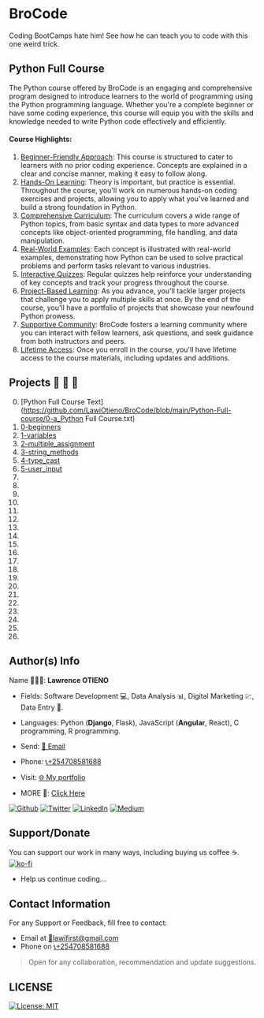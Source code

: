 # BroCode

Coding BootCamps hate him! See how he can teach you to code with this one weird trick.

## Python Full Course
The Python course offered by BroCode is an engaging and comprehensive program designed to introduce learners to the world of programming using the Python programming language. Whether you're a complete beginner or have some coding experience, this course will equip you with the skills and knowledge needed to write Python code effectively and efficiently.

#### Course Highlights:
1. <u>Beginner-Friendly Approach</U>: This course is structured to cater to learners with no prior coding experience. Concepts are explained in a clear and concise manner, making it easy to follow along.
2. <u>Hands-On Learning</U>: Theory is important, but practice is essential. Throughout the course, you'll work on numerous hands-on coding exercises and projects, allowing you to apply what you've learned and build a strong foundation in Python.
3. <u>Comprehensive Curriculum</U>: The curriculum covers a wide range of Python topics, from basic syntax and data types to more advanced concepts like object-oriented programming, file handling, and data manipulation.
4. <u>Real-World Examples</U>: Each concept is illustrated with real-world examples, demonstrating how Python can be used to solve practical problems and perform tasks relevant to various industries.
5. <u>Interactive Quizzes</U>: Regular quizzes help reinforce your understanding of key concepts and track your progress throughout the course.
6. <u>Project-Based Learning</U>: As you advance, you'll tackle larger projects that challenge you to apply multiple skills at once. By the end of the course, you'll have a portfolio of projects that showcase your newfound Python prowess.
7. <u>Supportive Community</U>: BroCode fosters a learning community where you can interact with fellow learners, ask questions, and seek guidance from both instructors and peers.
8. <u>Lifetime Access</U>: Once you enroll in the course, you'll have lifetime access to the course materials, including updates and additions.

## Projects 🚨 🚨 🚨

00. [Python Full Course Text](https://github.com/LawiOtieno/BroCode/blob/main/Python-Full-course/0-a_Python Full Course.txt)
0. [0-beginners](https://github.com/LawiOtieno/BroCode/blob/main/Python-Full-course/0-beginners.py)
1. [1-variables](https://github.com/LawiOtieno/BroCode/blob/main/Python-Full-course/1-variables.py)
2. [2-multiple_assignment](https://github.com/LawiOtieno/Python_Tricks-Real_Python/blob/main/2-multiple_assignment.py)
3. [3-string_methods](https://github.com/LawiOtieno/BroCode/blob/main/Python-Full-course/3-string_methods.py)
4. [4-type_cast](https://github.com/LawiOtieno/BroCode/blob/main/Python-Full-course/4-type_cast.py)
5. [5-user_input](https://github.com/LawiOtieno/BroCode/blob/main/Python-Full-course/5-user_input.py)
6. [](https://github.com/LawiOtieno/BroCode/blob/main/Python-Full-course/)
7. [](https://github.com/LawiOtieno/BroCode/blob/main/Python-Full-course/)
8. [](https://github.com/LawiOtieno/BroCode/blob/main/Python-Full-course/)
9. [](https://github.com/LawiOtieno/BroCode/blob/main/Python-Full-course/)
10. [](https://github.com/LawiOtieno/BroCode/blob/main/Python-Full-course/)
11. [](https://github.com/LawiOtieno/BroCode/blob/main/Python-Full-course/)
12. [](https://github.com/LawiOtieno/BroCode/blob/main/Python-Full-course/)
13. [](https://github.com/LawiOtieno/BroCode/blob/main/Python-Full-course/)
14. [](https://github.com/LawiOtieno/BroCode/blob/main/Python-Full-course/)
15. [](https://github.com/LawiOtieno/BroCode/blob/main/Python-Full-course/)
16. [](https://github.com/LawiOtieno/BroCode/blob/main/Python-Full-course/)
17. [](https://github.com/LawiOtieno/BroCode/blob/main/Python-Full-course/)
18. [](https://github.com/LawiOtieno/BroCode/blob/main/Python-Full-course/)
19. [](https://github.com/LawiOtieno/BroCode/blob/main/Python-Full-course/)
20. [](https://github.com/LawiOtieno/BroCode/blob/main/Python-Full-course/)
21. [](https://github.com/LawiOtieno/BroCode/blob/main/Python-Full-course/)
22. [](https://github.com/LawiOtieno/BroCode/blob/main/Python-Full-course/)
23. [](https://github.com/LawiOtieno/BroCode/blob/main/Python-Full-course/)
24. [](https://github.com/LawiOtieno/BroCode/blob/main/Python-Full-course/)
25. [](https://github.com/LawiOtieno/BroCode/blob/main/Python-Full-course/)

## Author(s) Info

Name 👨🏽‍💻: __Lawrence OTIENO__

* Fields: Software Development 💻, Data Analysis 📊, Digital Marketing 💹, Data Entry 📑.

* Languages: Python (__Django__, Flask), JavaScript (__Angular__, React), C programming, R programming.

* Send: [📧 Email](mailto:lawifirst@gmail.com)

* Phone: [📞+254708581688](tel:+254708581688)

* Visit: [🌐 My portfolio](https://lawiotieno.github.io/portfolio)

* MORE 🔗: [Click Here](https://shor.by/lawi)

<p> <a href="https://github.com/streetgrandmaster" target="_blank"><img alt="Github" src="https://img.shields.io/badge/GitHub-%2312100E.svg?&style=for-the-badge&logo=Github&logoColor=white" /></a> <a href="https://twitter.com/LawiFirst" target="_blank"><img alt="Twitter" src="https://img.shields.io/badge/twitter-%231DA1F2.svg?&style=for-the-badge&logo=twitter&logoColor=white" /></a> <a href="https://www.linkedin.com/in/streetgrandmaster" target="_blank"><img alt="LinkedIn" src="https://img.shields.io/badge/linkedin-%230077B5.svg?&style=for-the-badge&logo=linkedin&logoColor=white" /></a> <a href="https://medium.com/@streetgm" target="_blank"><img alt="Medium" src="https://img.shields.io/badge/medium-%2312100E.svg?&style=for-the-badge&logo=medium&logoColor=white" /></a>
</p>

## Support/Donate

You can support our work in many ways, including buying us coffee ☕️.  
[![ko-fi](https://ko-fi.com/img/githubbutton_sm.svg)](https://ko-fi.com/N4N26PU7L)

* Help us continue coding...

<!-- [Buy Me Coffee ☕️](https://ko-fi.com/streetgrandmaster) -->

## Contact Information

For any Support or Feedback, fill free to contact:

* Email at [📧lawifirst@gmail.com](mailto:lawifirst@gmail.com)
* Phone on [📞+254708581688](tel:+254708581688)

> Open for any collaboration, recommendation and update suggestions.

## LICENSE

[![License: MIT](https://img.shields.io/badge/License-MIT-yellow.svg)](/LICENSE)

<!-- [MIT License](https://choosealicense.com/licenses/mit/) -->
